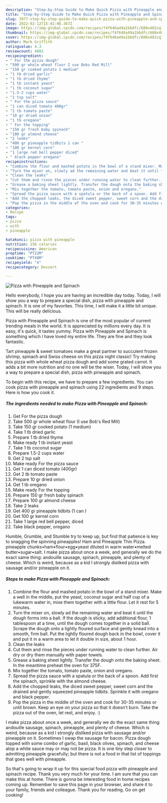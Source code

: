 ```yaml
---
description: "Step-by-Step Guide to Make Quick Pizza with Pineapple and Spinach"
title: "Step-by-Step Guide to Make Quick Pizza with Pineapple and Spinach"
slug: 3977-step-by-step-guide-to-make-quick-pizza-with-pineapple-and-spinach
date: 2022-02-12T15:41:06.367Z
image: https://img-global.cpcdn.com/recipes/f4f646a49a1bbdfc/680x482cq70/pizza-with-pineapple-and-spinach-recipe-main-photo.jpg
thumbnail: https://img-global.cpcdn.com/recipes/f4f646a49a1bbdfc/680x482cq70/pizza-with-pineapple-and-spinach-recipe-main-photo.jpg
cover: https://img-global.cpcdn.com/recipes/f4f646a49a1bbdfc/680x482cq70/pizza-with-pineapple-and-spinach-recipe-main-photo.jpg
author: Mark Griffith
ratingvalue: 4.3
reviewcount: 4802
recipeingredient:
- " For the pizza dough"
- "500 gr whole wheat flour I use Bobs Red Mill"
- "150 gr cooked potato 1 medium"
- "1 tb dried garlic"
- "1 tb dried thyme"
- "1 tb instant yeast"
- "1 tb coconut sugar"
- "1.5-2 cups water"
- "2 tsp salt"
- " For the pizza sauce"
- "1 can diced tomato 400gr"
- "2 tb tomato paste"
- "10 gr dried onion"
- "1 tb oregano"
- " For the topping"
- "150 gr fresh baby spinach"
- "100 gr almond cheese"
- "2 leaks"
- "400 gr pineapple tidbits 1 can "
- "100 gr kernel corn"
- "1 large red bell pepper diced"
- " black pepper oregano"
recipeinstructions:
- "Combine the flour and mashed potato in the bowl of a stand mixer. Make a well in the middle, put the yeast, coconut sugar and half cup of a lukewarm water in, mixe them together with a little flour. Let it rest for 5 minutes."
- "Turn the mixer on, slowly ad the remaining water and beat it until the dough forms into a ball. If the dough is sticky, add additional flour, 1 tablespoon at a time, until the dough comes together in a solid ball. Scrape the dough onto a lightly floured surface and gently knead into a smooth, firm ball. Put the lightly floured dough back in the bowl, cover it and put it in a warm area to let it double in size, about 1 hour."
- "Clean the leaks"
- "Cut them and rinse the pieces under running water to clean further. Air dry or dry them manually with paper towels."
- "Grease a baking sheet lightly. Transfer the dough onto the baking sheet. In the meantime preheat the oven for 375F."
- "Mix together the tomato, tomato paste, onion and oregano."
- "Spread the pizza sauce with a spatula or the back of a spoon. Add first the spinach, sprinkle with the almond cheese."
- "Add the chopped leaks, the diced sweet pepper, sweet corn and the drained and gently squeezed pineapple tidbits. Sprinkle it with oregano and black pepper."
- "Pop the pizza in the middle of the oven and cook for 30-35 minutes or until brown. Keep an eye on your pizza so that it doesn’t burn. Take the pizza out of the oven, let rest, and enjoy. :)"
categories:
- Recipe
tags:
- pizza
- with
- pineapple

katakunci: pizza with pineapple 
nutrition: 156 calories
recipecuisine: American
preptime: "PT22M"
cooktime: "PT40M"
recipeyield: "4"
recipecategory: Dessert

---
```



![Pizza with Pineapple and Spinach](https://img-global.cpcdn.com/recipes/f4f646a49a1bbdfc/680x482cq70/pizza-with-pineapple-and-spinach-recipe-main-photo.jpg)

Hello everybody, I hope you are having an incredible day today. Today, I will show you a way to prepare a special dish, pizza with pineapple and spinach. It is one of my favorites. This time, I will make it a little bit unique. This will be really delicious.

Pizza with Pineapple and Spinach is one of the most popular of current trending meals in the world. It is appreciated by millions every day. It is easy, it's quick, it tastes yummy. Pizza with Pineapple and Spinach is something which I have loved my entire life. They are fine and they look fantastic.

Tart pineapple &amp; sweet tomatoes make a great partner to succulent frozen shrimp, spinach and Swiss cheese on this pizza night classic! Try making this pizza with whole wheat pizza dough and add some grated carrot. It adds a bit more nutrition and no one will be the wiser. Today, I will show you a way to prepare a special dish, pizza with pineapple and spinach.


To begin with this recipe, we have to prepare a few ingredients. You can cook pizza with pineapple and spinach using 22 ingredients and 9 steps. Here is how you cook it.

<!--inarticleads1-->

##### The ingredients needed to make Pizza with Pineapple and Spinach:

1. Get  For the pizza dough
1. Take 500 gr whole wheat flour (I use Bob&#39;s Red Mill)
1. Take 150 gr cooked potato (1 medium)
1. Take 1 tb dried garlic
1. Prepare 1 tb dried thyme
1. Make ready 1 tb instant yeast
1. Take 1 tb coconut sugar
1. Prepare 1.5-2 cups water
1. Get 2 tsp salt
1. Make ready  For the pizza sauce
1. Get 1 can diced tomato (400gr)
1. Get 2 tb tomato paste
1. Prepare 10 gr dried onion
1. Get 1 tb oregano
1. Make ready  For the topping
1. Prepare 150 gr fresh baby spinach
1. Prepare 100 gr almond cheese
1. Take 2 leaks
1. Get 400 gr pineapple tidbits (1 can )
1. Get 100 gr kernel corn
1. Take 1 large red bell pepper, diced
1. Take  black pepper, oregano


Humble, Grumble, and Stumble try to keep up, but find that patience is key to snagging the spinning pineapples! Ham and Pineapple Thin Pizza. pineapple chunks•ham•flour•egg•yeast diluted in warm water•melted butter•sugar•salt. I make pizza about once a week, and generally we do the exact same thing: andouille sausage, spinach, pineapple, and plenty of cheese. Which is weird, because as a kid I strongly disliked pizza with sausage and/or pineapple on it. 

<!--inarticleads2-->

##### Steps to make Pizza with Pineapple and Spinach:

1. Combine the flour and mashed potato in the bowl of a stand mixer. Make a well in the middle, put the yeast, coconut sugar and half cup of a lukewarm water in, mixe them together with a little flour. Let it rest for 5 minutes.
1. Turn the mixer on, slowly ad the remaining water and beat it until the dough forms into a ball. If the dough is sticky, add additional flour, 1 tablespoon at a time, until the dough comes together in a solid ball. Scrape the dough onto a lightly floured surface and gently knead into a smooth, firm ball. Put the lightly floured dough back in the bowl, cover it and put it in a warm area to let it double in size, about 1 hour.
1. Clean the leaks
1. Cut them and rinse the pieces under running water to clean further. Air dry or dry them manually with paper towels.
1. Grease a baking sheet lightly. Transfer the dough onto the baking sheet. In the meantime preheat the oven for 375F.
1. Mix together the tomato, tomato paste, onion and oregano.
1. Spread the pizza sauce with a spatula or the back of a spoon. Add first the spinach, sprinkle with the almond cheese.
1. Add the chopped leaks, the diced sweet pepper, sweet corn and the drained and gently squeezed pineapple tidbits. Sprinkle it with oregano and black pepper.
1. Pop the pizza in the middle of the oven and cook for 30-35 minutes or until brown. Keep an eye on your pizza so that it doesn’t burn. Take the pizza out of the oven, let rest, and enjoy. :)


I make pizza about once a week, and generally we do the exact same thing: andouille sausage, spinach, pineapple, and plenty of cheese. Which is weird, because as a kid I strongly disliked pizza with sausage and/or pineapple on it. Sometimes I swap the sausage for bacon. Pizza dough topped with some combo of garlic, basil, black olives, spinach, and cheese atop a white sauce may or may not be pizza. It is one tiny step closer to admitting pineapple gracefully; but there is not a food in that list of toppings that goes well with pineapple. 

So that's going to wrap it up for this special food pizza with pineapple and spinach recipe. Thank you very much for your time. I am sure that you can make this at home. There is gonna be interesting food in home recipes coming up. Remember to save this page in your browser, and share it to your family, friends and colleague. Thank you for reading. Go on get cooking!

